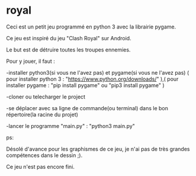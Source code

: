 # royal
Ceci est un petit jeu programmé en python 3 avec la librairie pygame.

Ce jeu est inspiré du jeu "Clash Royal" sur Android.

Le but est de détruire toutes les troupes ennemies.

Pour y jouer, il faut :

 -installer python3(si vous ne l'avez pas) et pygame(si vous ne l'avez pas)
 ( pour installer python 3 : "https://www.python.org/downloads/" ),( pour installer pygame : "pip install pygame" ou "pip3 install pygame" )

 -cloner ou telecharger le project
 
 -se déplacer avec sa ligne de commande(ou terminal) dans le bon répertoire(la racine du projet)
 
 -lancer le programme "main.py" : "python3 main.py"
 

ps:

Désolé d'avance pour les graphismes de ce jeu, je n'ai pas de très grandes compétences dans le dessin ;).

Ce jeu n'est pas encore fini.
